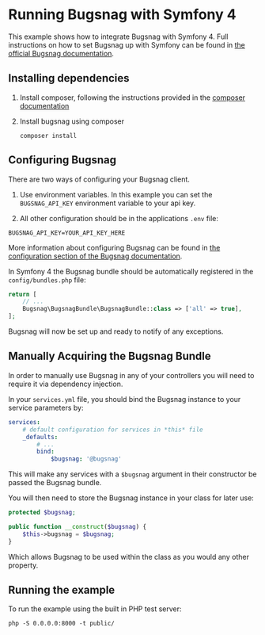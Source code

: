 # Running Bugsnag with Symfony 4

This example shows how to integrate Bugsnag with Symfony 4.  Full instructions on how to set Bugsnag up with Symfony can be found in [the official Bugsnag documentation](https://docs.bugsnag.com/platforms/php/symfony/).


## Installing dependencies

1. Install composer, following the instructions provided in the [composer documentation](http://getcomposer.org/doc/01-basic-usage.md)

2. Install bugsnag using composer

    ```shell
    composer install
    ```

## Configuring Bugsnag

There are two ways of configuring your Bugsnag client.

1. Use environment variables.  In this example you can set the `BUGSNAG_API_KEY` environment variable to your api key.

2. All other configuration should be in the applications `.env` file:

```
BUGSNAG_API_KEY=YOUR_API_KEY_HERE
```

More information about configuring Bugsnag can be found in [the configuration section of the Bugsnag documentation](https://docs.bugsnag.com/platforms/php/symfony/configuration-options/).

In Symfony 4 the Bugsnag bundle should be automatically registered in the `config/bundles.php` file:
```php
return [
    // ...
    Bugsnag\BugsnagBundle\BugsnagBundle::class => ['all' => true],
];
```

Bugsnag will now be set up and ready to notify of any exceptions.

## Manually Acquiring the Bugsnag Bundle

In order to manually use Bugsnag in any of your controllers you will need to require it via dependency injection.

In your `services.yml` file, you should bind the Bugsnag instance to your service parameters by:
```yaml
services:
    # default configuration for services in *this* file
    _defaults:
        # ...
        bind: 
            $bugsnag: '@bugsnag'
```

This will make any services with a `$bugsnag` argument in their constructor be passed the Bugsnag bundle.

You will then need to store the Bugsnag instance in your class for later use:

```php
protected $bugsnag;

public function __construct($bugsnag) {
    $this->bugsnag = $bugsnag;
}
```

Which allows Bugsnag to be used within the class as you would any other property.

## Running the example

To run the example using the built in PHP test server:

```shell
php -S 0.0.0.0:8000 -t public/
```
